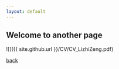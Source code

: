 ```yaml
---
layout: default
---
```


## Welcome to another page

![]({{ site.github.url }}/CV/CV_LizhiZeng.pdf)

[back](./index)
